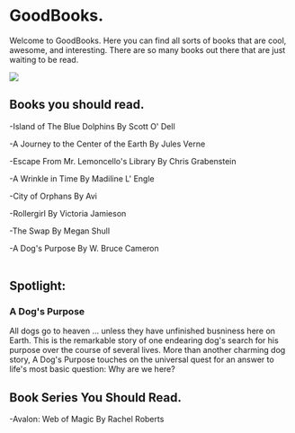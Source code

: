 <body>
<h1> GoodBooks.
</h1>
<p> Welcome to GoodBooks.  Here you can find all sorts of books that are cool, awesome, and interesting.  There are so many books out there that are just waiting to be read.
</p>
<img src="http://bestanimations.com/Books/pretty-book-bench-nature-water-outdoors-animated-gif.gif">
<br/>
<h2> Books you should read.
</h2>
<p> -Island of The Blue Dolphins By Scott O' Dell
</p>
<p> -A Journey to the Center of the Earth By Jules Verne
</p>
<p> -Escape From Mr. Lemoncello's Library By Chris Grabenstein
<p/>
<p> -A Wrinkle in Time By Madiline L' Engle
</p>
<p> -City of Orphans By Avi
<p/>
<p> -Rollergirl By Victoria Jamieson
<p/>
<p> -The Swap By Megan Shull
<p/>
<p> -A Dog's Purpose By W. Bruce Cameron
<br/>
<br/>
<h2> Spotlight:
</h2>
<h3> A Dog's Purpose
</h3>
<p>All dogs go to heaven ... unless they have unfinished busniness here on Earth.  This is the remarkable story of one endearing dog's search for his purpose over the course of several lives.  More than another charming dog story, A Dog's Purpose touches on the universal quest for an answer to life's most basic question: Why are we here?
<p>
<h2> Book Series You Should Read.
</h2>
<p> -Avalon: Web of Magic By Rachel Roberts
</p>
